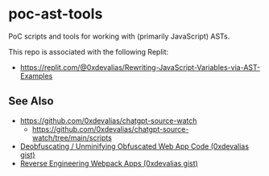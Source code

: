 # poc-ast-tools

PoC scripts and tools for working with (primarily JavaScript) ASTs.

This repo is associated with the following Replit:

- https://replit.com/@0xdevalias/Rewriting-JavaScript-Variables-via-AST-Examples

## See Also

- https://github.com/0xdevalias/chatgpt-source-watch
  - https://github.com/0xdevalias/chatgpt-source-watch/tree/main/scripts
- [Deobfuscating / Unminifying Obfuscated Web App Code (0xdevalias gist)](https://gist.github.com/0xdevalias/d8b743efb82c0e9406fc69da0d6c6581#deobfuscating--unminifying-obfuscated-web-app-code)
- [Reverse Engineering Webpack Apps (0xdevalias gist)](https://gist.github.com/0xdevalias/8c621c5d09d780b1d321bfdb86d67cdd#reverse-engineering-webpack-apps)
